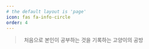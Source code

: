```yaml
---
# the default layout is 'page'
icon: fas fa-info-circle
order: 4
---
```


<!--
> Add Markdown syntax content to file `_tabs/about.md`{: .filepath } and it will show up on this page.
{: .prompt-tip }
-->

>&nbsp; 처음으로 본인이 공부하는 것을 기록하는 고양이의 공방
